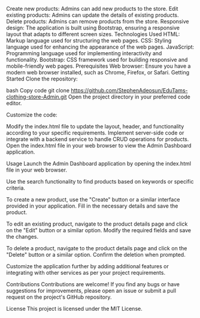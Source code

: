 Create new products: Admins can add new products to the store.
Edit existing products: Admins can update the details of existing products.
Delete products: Admins can remove products from the store.
Responsive design: The application is built using Bootstrap, ensuring a responsive layout that adapts to different screen sizes.
Technologies Used
HTML: Markup language used for structuring the web pages.
CSS: Styling language used for enhancing the appearance of the web pages.
JavaScript: Programming language used for implementing interactivity and functionality.
Bootstrap: CSS framework used for building responsive and mobile-friendly web pages.
Prerequisites
Web browser: Ensure you have a modern web browser installed, such as Chrome, Firefox, or Safari.
Getting Started
Clone the repository:

bash
Copy code
git clone https://github.com/StephenAdeosun/EduTams-clothing-store-Admin.git
Open the project directory in your preferred code editor.

Customize the code:

Modify the index.html file to update the layout, header, and functionality according to your specific requirements.
Implement server-side code or integrate with a backend service to handle CRUD operations for products.
Open the index.html file in your web browser to view the Admin Dashboard application.

Usage
Launch the Admin Dashboard application by opening the index.html file in your web browser.

Use the search functionality to find products based on keywords or specific criteria.

To create a new product, use the "Create" button or a similar interface provided in your application. Fill in the necessary details and save the product.

To edit an existing product, navigate to the product details page and click on the "Edit" button or a similar option. Modify the required fields and save the changes.

To delete a product, navigate to the product details page and click on the "Delete" button or a similar option. Confirm the deletion when prompted.

Customize the application further by adding additional features or integrating with other services as per your project requirements.

Contributions
Contributions are welcome! If you find any bugs or have suggestions for improvements, please open an issue or submit a pull request on the project's GitHub repository.

License
This project is licensed under the MIT License.

